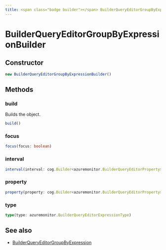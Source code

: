 ```yaml
---
title: <span class="badge builder"></span> BuilderQueryEditorGroupByExpressionBuilder
---
```

# <span class="badge builder"></span> BuilderQueryEditorGroupByExpressionBuilder

## Constructor

```typescript
new BuilderQueryEditorGroupByExpressionBuilder()
```
## Methods

### <span class="badge object-method"></span> build

Builds the object.

```typescript
build()
```

### <span class="badge object-method"></span> focus

```typescript
focus(focus: boolean)
```

### <span class="badge object-method"></span> interval

```typescript
interval(interval: cog.Builder<azuremonitor.BuilderQueryEditorProperty>)
```

### <span class="badge object-method"></span> property

```typescript
property(property: cog.Builder<azuremonitor.BuilderQueryEditorProperty>)
```

### <span class="badge object-method"></span> type

```typescript
type(type: azuremonitor.BuilderQueryEditorExpressionType)
```

## See also

 * <span class="badge object-type-interface"></span> [BuilderQueryEditorGroupByExpression](./object-BuilderQueryEditorGroupByExpression.md)
